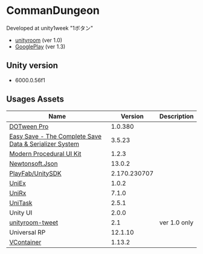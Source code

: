 # CommanDungeon
Developed at unity1week "1ボタン"
* [unityroom](https://unityroom.com/games/commandungeon) (ver 1.0)
* [GooglePlay](https://play.google.com/store/apps/details?id=com.KitaLab.CommanDungeon)  (ver 1.3)

## Unity version
* 6000.0.56f1

## Usages Assets

|Name|Version|Description|
|---|---|---|
|[DOTween Pro](https://assetstore.unity.com/packages/tools/visual-scripting/dotween-pro-32416)|1.0.380||
|[Easy Save - The Complete Save Data & Serializer System](https://assetstore.unity.com/packages/tools/utilities/easy-save-the-complete-save-data-serializer-system-768)|3.5.23||
|[Modern Procedural UI Kit](https://assetstore.unity.com/packages/tools/gui/modern-procedural-ui-kit-163041)|1.2.3||
|[Newtonsoft.Json](https://github.com/JamesNK/Newtonsoft.Json)|13.0.2||
|[PlayFab/UnitySDK](https://github.com/PlayFab/UnitySDK)|2.170.230707||
|[UniEx](https://github.com/kitatas/UniEx)|1.0.2||
|[UniRx](https://github.com/neuecc/UniRx)|7.1.0||
|[UniTask](https://github.com/Cysharp/UniTask)|2.5.1||
|Unity UI|2.0.0||
|[unityroom-tweet](https://github.com/naichilab/unityroom-tweet)|2.1|ver 1.0 only|
|Universal RP|12.1.10||
|[VContainer](https://github.com/hadashiA/VContainer)|1.13.2|
